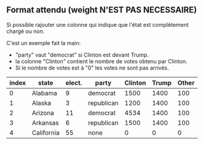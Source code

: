 ## Format attendu (weight N'EST PAS NECESSAIRE) ##

Si possible rajouter une colonne qui indique que l'état est complètement chargé ou non.

C'est un exemple fait la main:

* "party" vaut "democrat" si Clinton est devant Trump.
* la colonne "Clinton" contient le nombre de votes obtenu par Clinton.
* Si le nombre de votes est à "0" les votes ne sont pas arrivés.


| index | state      | elect. | party      | Clinton | Trump | Other | 
|-------|------------|--------|------------|---------|-------|-------|
| 0     | Alabama    | 9      | democrat   | 1500    | 1400  | 100   | 
| 1     | Alaska     | 3      | republican | 1200    | 1400  | 100   | 
| 2     | Arizona    | 11     | democrat   | 4534    | 1400  | 100   | 
| 3     | Arkansas   | 6      | republican | 1500    | 1400  | 100   | 
| 4     | California | 55     | none       | 0       | 0     | 0     | 
